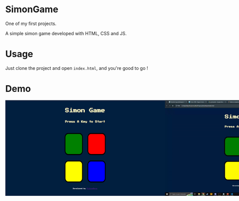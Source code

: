 # SimonGame

One of my first projects.

A simple simon game developed with HTML, CSS and JS.

# Usage

Just clone the project and open `index.html`, and you're good to go !

# Demo

<div style="display: flex;">
    <img src="./demos/image_1.png" style="width: 500px; height: 300px;">
    <img src="./demos/demoGif.gif"  style="width: 500px; height: 300px;">
</div>
